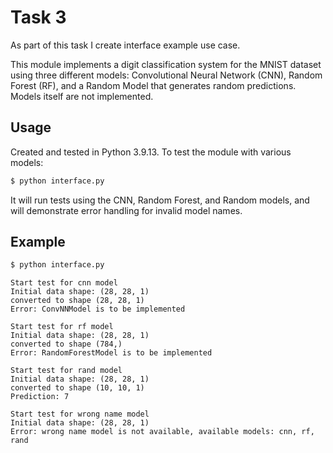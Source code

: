 # Task 3
As part of this task I create interface example use case.

This module implements a digit classification system for the MNIST dataset using three different models: Convolutional Neural Network (CNN), Random Forest (RF), and a Random Model that generates random predictions. Models itself are not implemented.

## Usage
Created and tested in Python 3.9.13. To test the module with various models:

```bash
$ python interface.py
```
It will run tests using the CNN, Random Forest, and Random models, and will demonstrate error handling for invalid model names.

## Example
```bash
$ python interface.py
```
```text
Start test for cnn model
Initial data shape: (28, 28, 1)
converted to shape (28, 28, 1)
Error: ConvNNModel is to be implemented

Start test for rf model
Initial data shape: (28, 28, 1)
converted to shape (784,)
Error: RandomForestModel is to be implemented

Start test for rand model
Initial data shape: (28, 28, 1)
converted to shape (10, 10, 1)
Prediction: 7

Start test for wrong name model
Initial data shape: (28, 28, 1)
Error: wrong name model is not available, available models: cnn, rf, rand
```
